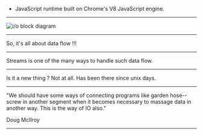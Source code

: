 
- JavaScript runtime built on Chrome's V8 JavaScript engine.
---

![i/o block diagram](https://raw.githubusercontent.com/maxogden/art-of-node/master/server-diagram.png)

---

So, it's all about data flow !!! 

--- 

Streams is one of the many ways to handle such data flow. 

---

Is it a new thing ? Not at all. Has been there since unix days.

---

"We should have some ways of connecting programs like garden hose--screw in
another segment when it becomes necessary to massage data in
another way. This is the way of IO also."

Doug McIlroy

----

